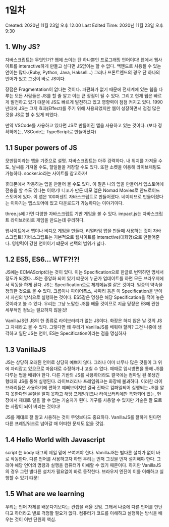 # 1일차

Created: 2020년 11월 23일 오후 12:00
Last Edited Time: 2020년 11월 23일 오후 9:30

## 1. Why JS?

자바스크립트는 무엇인가? 웹에 쓰이는 단 하나뿐인 프로그래밍 언어이다! 웹에서 웹사이트를 interactive하게 만들고 싶다면 JS없이는 할 수 없다. 백엔드로 사용될 수 있는 언어는 많다.(Ruby, Python, Java, Haksell...) 그러나 프론트엔드의 경우 단 하나의 언어가 있고 그것이 바로 JS이다. 

장점은 Fragmentation이 없다는 것이다. 파편화가 없기 때문에 전세계에 있는 웹을 다루는 모든 사람들은 JS를 할 줄 알고 이는 큰 장점이 될 수 있다. 그리고 현재 웹은 빠르게 발전하고 있기 떄문에 JS도 빠르게 발전하고 있고 영향력이 점점 커지고 있다. 1990년대에 JS는 그저 효과(Effect)를 주기 위해 사용되었지만 웹이 성장하면서 점점 많은 것을 JS로 할 수 있게 되었다. 

만약 VSCode를 사용하고 있다면 JS로 만들어진 앱을 사용하고 있는 것이다. (보다 정확하게는, VSCode는 TypeScript로 만들어졌다) 

## 1.1 Super powers of JS

모멘텀이라는 앱을 기준으로 설명. 자바스크립트는 아주 강력하다. 내 위치를 가져올 수도, 날씨를 가져올 수도, 할일들을 저장할 수도 있다. 또한 소켓을 이용해 라이브채팅도 가능하다. socker.io라는 사이트를 참고하자!

휴대폰에서 작동하는 앱을 만들어 볼 수도 있다. 이 말은 나의 앱을 만들어서 앱스토어에 전송을 할 수도 있다는 이야기! 니꼬가 만든 데모 앱은 Nomad Movies로 안드로이드 스토어에 있다. 이 앱은 100퍼센트 자바스크립트로 만들어졌다. 네이티브로 만들어졌다는 이야기는 앱스토어에 있고 다운로드가 가능하다는 이야기이다.

three.js에 가면 다양한 자바스크립트 기반 게임을 볼 수 있다. impact.js는 자바스크립트 라이브러리로 게임을 만드는데 유리하다. 

웹사이트에서 앱이나 비디오 게임을 만들때, 리얼타임 앱을 만들때 사용하는 것이 자바스크립트! 자바스크립트는 기본적으로 웹사이트를 interactive(대화형)으로 만들어준다. 영향력이 강한 언어이기 떄문에 선택의 범위가 넓다.

## 1.2 ES5, ES6... WTF?!?!

JS에는 ECMAScript라는 것이 있다. 이는 Specification으로 한글로 번역하면 명세서 정도가 되겠다. JS는 중앙화 되어 있기 떄문에 누군가 업데이트를 하면 모든 브라우저에서 작동을 하게 된다. JS는 Specification으로 체계메뉴얼 같은 것이다. 일종의 약속을 정의한 것으로 볼 수 있다. 크롬이나 파이어폭스, 사파리 등은 이 Specification을 받아서 자신의 방식으로 실행하는 것이다. ES5같은 명칭은 해당 Specification을 적어 놓은 것이라고 볼 수 있다. 우리는 그냥 노말한 JS를 배울 것이므로 지금 당장은 ES에 관한 세부적인 정보는 필요하지 않을것! 

VanillaJS란 JS의 한 종류로 라이브러리가 없는 JS이다. 화장은 하지 않은 날 것의 JS 그 자체라고 볼 수 있다. 그렇다면 왜 우리가 VanillaJS를 배워야 할까? 그건 나중에 생각하고 일단 JS는 언어, ES는 Specification이라는 점을 명심하자 

## 1.3 VanillaJS

JS는 상당히 오래된 언어로 상당히 예쁘지 않다. 그러나 이미 너무나 많은 것들이 그 위에 자리잡고 있으므로 마음대로 수정하거나 고칠 수 없다. 때때로 임시방편을 통해 JS를 다루는 법을 배워야 한다. 다른 기반의 JS를 사용하더라도 결국에는 컴파일 된 못생긴 형태의 JS를 통해 실행된다. 라이브러리나 프레임워크는 화장에 불과하다. 이러한 라이브러리들은 사용하기에 편하고 예뻐보이지만 결국 진짜로 컴파일되어 실행되는 JS를 알지 못한다면 본질을 알지 못하고 해당 프레임워크나 라이브러리에만 특화되어 있는, 현장에서 제대로 일을 할 수 없는 기술자가 된다. 기구를 사용할 수 있지만 기술은 잘 모르는 사람이 되어 버리는 것이다! 

JS를 제대로 잘 알고 사용하는 것이 무엇보다도 중요하다. VanillaJS를 잘하게 된다면 다른 프레임워크로 넘어갈 때 어떠한 문제도 없을 것임. 

## 1.4 Hello World with Javascript

script 는 body 태그의 제일 밑에 쓰여져야 한다. VanillaJS는 별다른 설치가 없이 바로 작동한다. 다른 언어를 사용하고자 하면 우리는 먼저 그것을 먼저 설치해야 한다. 그래야 해당 언어의 명령과 실행을 컴퓨터가 이해할 수 있기 때문이다. 하지만 VanillaJS의 경우 그런 별다른 설치가 필요없이 바로 동작한다. 브라우저 엔진이 이를 이해하고 실행할 수 있기 떄문!

## 1.5 What are we learning

우리는 언어 자체를 배운다기보다는 컨셉을 배울 것임. 그래서 나중에 다른 언어를 만난다고 하더라고 별로 걱정할 필요가 없다. 컴퓨터가 코드를 이해하고 실행하는 방식을 배우는 것이 이번 단원의 핵심.